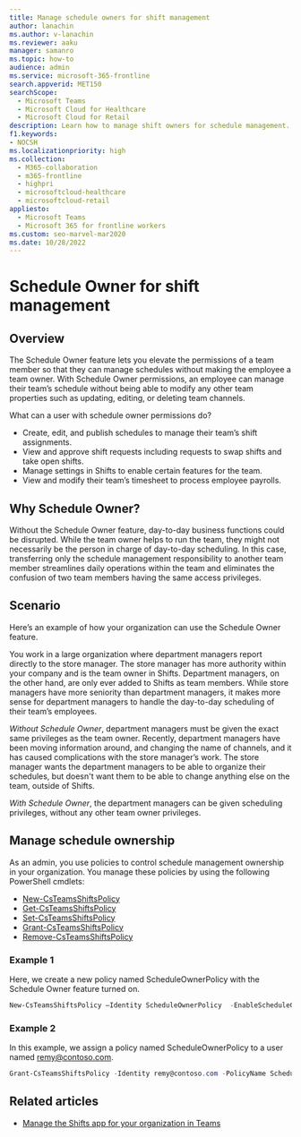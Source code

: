 ```yaml
---
title: Manage schedule owners for shift management
author: lanachin
ms.author: v-lanachin
ms.reviewer: aaku
manager: samanro
ms.topic: how-to
audience: admin
ms.service: microsoft-365-frontline
search.appverid: MET150
searchScope:
  - Microsoft Teams
  - Microsoft Cloud for Healthcare
  - Microsoft Cloud for Retail
description: Learn how to manage shift owners for schedule management. You can set a policy to elevate the permission of a team member to a schedule owner. 
f1.keywords:
- NOCSH
ms.localizationpriority: high
ms.collection: 
  - M365-collaboration
  - m365-frontline
  - highpri
  - microsoftcloud-healthcare
  - microsoftcloud-retail
appliesto: 
  - Microsoft Teams
  - Microsoft 365 for frontline workers
ms.custom: seo-marvel-mar2020
ms.date: 10/28/2022
---
```


# Schedule Owner for shift management

## Overview

The Schedule Owner feature lets you elevate the permissions of a team member so that they can manage schedules without making the employee a team owner. With Schedule Owner permissions, an employee can manage their team’s schedule without being able to modify any other team properties such as updating, editing, or deleting team channels.

What can a user with schedule owner permissions do?

- Create, edit, and publish schedules to manage their team’s shift assignments.
- View and approve shift requests including requests to swap shifts and take open shifts.
- Manage settings in Shifts to enable certain features for the team.
- View and modify their team’s timesheet to process employee payrolls.

## Why Schedule Owner?

Without the Schedule Owner feature, day-to-day business functions could be disrupted. While the team owner helps to run the team, they might not necessarily be the person in charge of day-to-day scheduling. In this case, transferring only the schedule management responsibility to another team member streamlines daily operations within the team and eliminates the confusion of two team members having the same access privileges.

## Scenario

Here’s an example of how your organization can use the Schedule Owner feature.

You work in a large organization where department managers report directly to the store manager. The store manager has more authority within your company and is the team owner in Shifts. Department managers, on the other hand, are only ever added to Shifts as team members. While store managers have more seniority than department managers, it makes more sense for department managers to handle the day-to-day scheduling of their team’s employees.

*Without Schedule Owner*, department managers must be given the exact same privileges as the team owner. Recently, department managers have been moving information around, and changing the name of channels, and it has caused complications with the store manager’s work. The store manager wants the department managers to be able to organize their schedules, but doesn't want them to be able to change anything else on the team, outside of Shifts.

*With Schedule Owner*, the department managers can be given scheduling privileges, without any other team owner privileges.

## Manage schedule ownership

As an admin, you use policies to control schedule management ownership in your organization. You manage these policies by using the following PowerShell cmdlets:

- [New-CsTeamsShiftsPolicy](/powershell/module/teams/new-csteamsshiftspolicy?view=teams-ps)
- [Get-CsTeamsShiftsPolicy](/powershell/module/teams/get-csteamsshiftspolicy?view=teams-ps)
- [Set-CsTeamsShiftsPolicy](/powershell/module/teams/set-csteamsshiftspolicy?view=teams-ps)
- [Grant-CsTeamsShiftsPolicy](/powershell/module/teams/grant-csteamsshiftspolicy?view=teams-ps)
- [Remove-CsTeamsShiftsPolicy](/powershell/module/teams/remove-csteamsshiftspolicy?view=teams-ps)

### Example 1

Here, we create a new policy named ScheduleOwnerPolicy with the Schedule Owner feature turned on.

```powershell
New-CsTeamsShiftsPolicy –Identity ScheduleOwnerPolicy  -EnableScheduleOwnerPermissions $true -AccessType UnrestrictedAccess_TeamsApp
```

### Example 2

In this example, we assign a policy named ScheduleOwnerPolicy to a user named remy@contoso.com.

```powershell
Grant-CsTeamsShiftsPolicy -Identity remy@contoso.com -PolicyName ScheduleOwnerPolicy
```

## Related articles

- [Manage the Shifts app for your organization in Teams](/microsoftteams/expand-teams-across-your-org/shifts/manage-the-shifts-app-for-your-organization-in-teams?bc=/microsoft-365/frontline/breadcrumb/toc.json&toc=/microsoft-365/frontline/toc.json)
